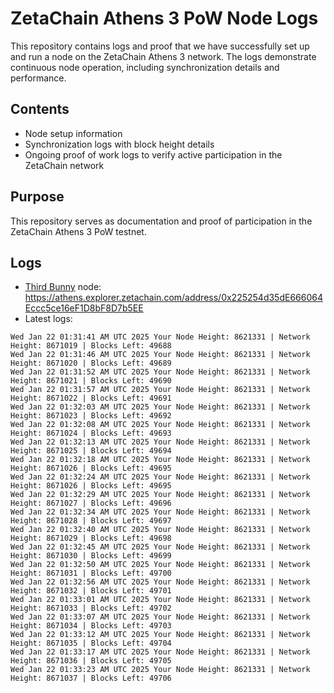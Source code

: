 # ZetaChain Athens 3 PoW Node Logs
This repository contains logs and proof that we have successfully set up and run a node on the ZetaChain Athens 3 network. The logs demonstrate continuous node operation, including synchronization details and performance.

## Contents
- Node setup information
- Synchronization logs with block height details
- Ongoing proof of work logs to verify active participation in the ZetaChain network

## Purpose
This repository serves as documentation and proof of participation in the ZetaChain Athens 3 PoW testnet.

## Logs

- [Third Bunny](https://thirdbunny.xyz/) node: https://athens.explorer.zetachain.com/address/0x225254d35dE666064Eccc5ce16eF1D8bF8D7b5EE
- Latest logs:
```
Wed Jan 22 01:31:41 AM UTC 2025 Your Node Height: 8621331 | Network Height: 8671019 | Blocks Left: 49688
Wed Jan 22 01:31:46 AM UTC 2025 Your Node Height: 8621331 | Network Height: 8671020 | Blocks Left: 49689
Wed Jan 22 01:31:52 AM UTC 2025 Your Node Height: 8621331 | Network Height: 8671021 | Blocks Left: 49690
Wed Jan 22 01:31:57 AM UTC 2025 Your Node Height: 8621331 | Network Height: 8671022 | Blocks Left: 49691
Wed Jan 22 01:32:03 AM UTC 2025 Your Node Height: 8621331 | Network Height: 8671023 | Blocks Left: 49692
Wed Jan 22 01:32:08 AM UTC 2025 Your Node Height: 8621331 | Network Height: 8671024 | Blocks Left: 49693
Wed Jan 22 01:32:13 AM UTC 2025 Your Node Height: 8621331 | Network Height: 8671025 | Blocks Left: 49694
Wed Jan 22 01:32:18 AM UTC 2025 Your Node Height: 8621331 | Network Height: 8671026 | Blocks Left: 49695
Wed Jan 22 01:32:24 AM UTC 2025 Your Node Height: 8621331 | Network Height: 8671026 | Blocks Left: 49695
Wed Jan 22 01:32:29 AM UTC 2025 Your Node Height: 8621331 | Network Height: 8671027 | Blocks Left: 49696
Wed Jan 22 01:32:34 AM UTC 2025 Your Node Height: 8621331 | Network Height: 8671028 | Blocks Left: 49697
Wed Jan 22 01:32:40 AM UTC 2025 Your Node Height: 8621331 | Network Height: 8671029 | Blocks Left: 49698
Wed Jan 22 01:32:45 AM UTC 2025 Your Node Height: 8621331 | Network Height: 8671030 | Blocks Left: 49699
Wed Jan 22 01:32:50 AM UTC 2025 Your Node Height: 8621331 | Network Height: 8671031 | Blocks Left: 49700
Wed Jan 22 01:32:56 AM UTC 2025 Your Node Height: 8621331 | Network Height: 8671032 | Blocks Left: 49701
Wed Jan 22 01:33:01 AM UTC 2025 Your Node Height: 8621331 | Network Height: 8671033 | Blocks Left: 49702
Wed Jan 22 01:33:07 AM UTC 2025 Your Node Height: 8621331 | Network Height: 8671034 | Blocks Left: 49703
Wed Jan 22 01:33:12 AM UTC 2025 Your Node Height: 8621331 | Network Height: 8671035 | Blocks Left: 49704
Wed Jan 22 01:33:17 AM UTC 2025 Your Node Height: 8621331 | Network Height: 8671036 | Blocks Left: 49705
Wed Jan 22 01:33:23 AM UTC 2025 Your Node Height: 8621331 | Network Height: 8671037 | Blocks Left: 49706
```
